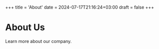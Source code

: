 +++
title = 'About'
date = 2024-07-17T21:16:24+03:00
draft = false
+++


# About Us

Learn more about our company.